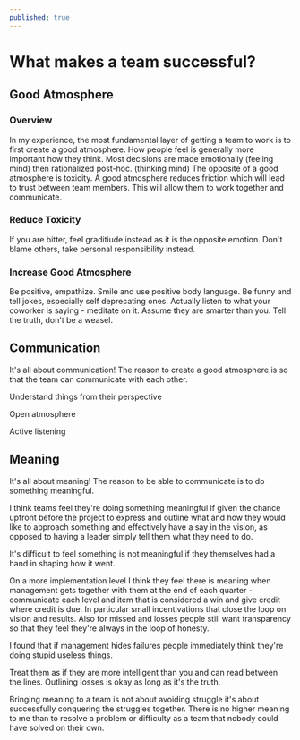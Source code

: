 ```yaml
---
published: true
---
```

# What makes a team successful?

## Good Atmosphere

### Overview
In my experience, the most fundamental layer of getting a team to work is to first create a good atmosphere. How people feel is generally more important how they think. Most decisions are made emotionally (feeling mind) then rationalized post-hoc. (thinking mind) The opposite of a good atmosphere is toxicity. A good atmosphere reduces friction which will lead to trust between team members. This will allow them to work together and communicate.

### Reduce Toxicity
If you are bitter, feel graditiude instead as it is the opposite emotion.
Don't blame others, take personal responsibility instead.

### Increase Good Atmosphere
Be positive, empathize.
Smile and use positive body language.
Be funny and tell jokes, especially self deprecating ones.
Actually listen to what your coworker is saying - meditate on it. Assume they are smarter than you.
Tell the truth, don't be a weasel.

## Communication
It's all about communication! The reason to create a good atmosphere is so that the team can communicate with each other.

Understand things from their perspective

Open atmosphere

Active listening

## Meaning
It's all about meaning! The reason to be able to communicate is to do something meaningful.

I think teams feel they're doing something meaningful if given the chance upfront before the project to express and outline what and how they would like to approach something and effectively have a say in the vision, as opposed to having a leader simply tell them what they need to do.

It's difficult to feel something is not meaningful if they themselves had a hand in shaping how it went.

On a more implementation level I think they feel there is meaning when management gets together with them at the end of each quarter - communicate each level and item that is considered a win and give credit where credit is due. In particular small incentivations that close the loop on vision and results. Also for missed and losses people still want transparency so that they feel they're always in the loop of honesty.

I found that if management hides failures people immediately think they're doing stupid useless things.

Treat them as if they are more intelligent than you and can read between the lines. Outlining losses is okay as long as it's the truth.

Bringing meaning to a team is not about avoiding struggle it's about successfully conquering the struggles together. There is no higher meaning to me than to resolve a problem or difficulty as a team that nobody could have solved on their own.
